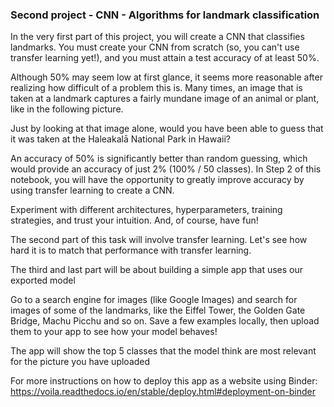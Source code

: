 ### Second project - CNN - Algorithms for landmark classification

In the very first part of this project, you will create a CNN that classifies landmarks. You must create your CNN from scratch (so, you can't use transfer learning yet!), and you must attain a test accuracy of at least 50%.

Although 50% may seem low at first glance, it seems more reasonable after realizing how difficult of a problem this is. Many times, an image that is taken at a landmark captures a fairly mundane image of an animal or plant, like in the following picture.

Just by looking at that image alone, would you have been able to guess that it was taken at the Haleakalā National Park in Hawaii?

An accuracy of 50% is significantly better than random guessing, which would provide an accuracy of just 2% (100% / 50 classes). In Step 2 of this notebook, you will have the opportunity to greatly improve accuracy by using transfer learning to create a CNN.

Experiment with different architectures, hyperparameters, training strategies, and trust your intuition. And, of course, have fun!

The second part of this task will involve transfer learning. Let's see how hard it is to match that performance with transfer learning.

The third and last part will be about building a simple app that uses our exported model

Go to a search engine for images (like Google Images) and search for images of some of the landmarks, like the Eiffel Tower, the Golden Gate Bridge, Machu Picchu and so on. Save a few examples locally, then upload them to your app to see how your model behaves!

The app will show the top 5 classes that the model think are most relevant for the picture you have uploaded

For more instructions on how to deploy this app as a website using Binder:
https://voila.readthedocs.io/en/stable/deploy.html#deployment-on-binder